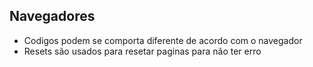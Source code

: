 ## Navegadores

- Codigos podem se comporta diferente de acordo com o navegador
- Resets são usados para resetar paginas para não ter erro
